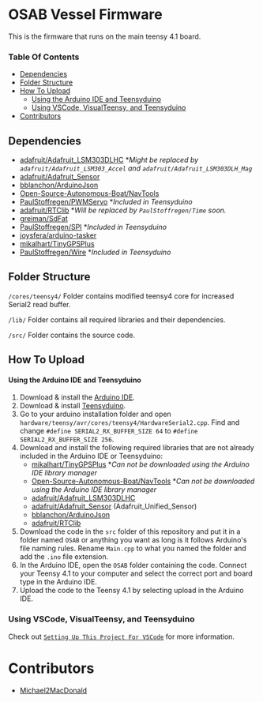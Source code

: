 # OSAB Vessel Firmware

This is the firmware that runs on the main teensy 4.1 board.

### Table Of Contents

- [Dependencies](#dependencies)
- [Folder Structure](#folder-structure)
- [How To Upload](#how-to-upload)
	- [Using the Arduino IDE and Teensyduino](#using-the-arduino-ide-and-teensyduino)
	- [Using VSCode, VisualTeensy, and Teensyduino](#using-vscode-visualteensy-and-teensyduino)
- [Contributors](#contributors)

## Dependencies

- [adafruit/Adafruit_LSM303DLHC](https://github.com/adafruit/Adafruit_LSM303DLHC) **Might be replaced by `adafruit/Adafruit_LSM303_Accel` and `adafruit/Adafruit_LSM303DLH_Mag`*
- [adafruit/Adafruit_Sensor](https://github.com/adafruit/Adafruit_Sensor)
- [bblanchon/ArduinoJson](https://github.com/bblanchon/ArduinoJson)
- [Open-Source-Autonomous-Boat/NavTools](https://github.com/Open-Source-Autonomous-Boat/NavTools)
- [PaulStoffregen/PWMServo](https://github.com/PaulStoffregen/PWMServo) **Included in Teensyduino*
- [adafruit/RTClib](https://github.com/adafruit/RTClib) **Will be replaced by `PaulStoffregen/Time` soon.*
- [greiman/SdFat](https://github.com/greiman/SdFat)
- [PaulStoffregen/SPI](https://github.com/PaulStoffregen/SPI) **Included in Teensyduino*
- [joysfera/arduino-tasker](https://github.com/joysfera/arduino-tasker)
- [mikalhart/TinyGPSPlus](https://github.com/mikalhart/TinyGPSPlus)
- [PaulStoffregen/Wire](https://github.com/PaulStoffregen/Wire) **Included in Teensyduino*

## Folder Structure

`/cores/teensy4/` Folder contains modified teensy4 core for increased Serial2 read buffer.

`/lib/` Folder contains all required libraries and their dependencies. 

`/src/` Folder contains the source code.

## How To Upload

#### Using the Arduino IDE and Teensyduino
1. Download & install the [Arduino IDE](https://www.arduino.cc/en/software).
2. Download & install [Teensyduino](https://www.pjrc.com/teensy/td_download.html).
3. Go to your arduino installation folder and open `hardware/teensy/avr/cores/teensy4/HardwareSerial2.cpp`. Find and change `#define SERIAL2_RX_BUFFER_SIZE 64` to `#define SERIAL2_RX_BUFFER_SIZE 256`.
4. Download and install the following required libraries that are not already included in the Arduino IDE or Teensyduino:
	- [mikalhart/TinyGPSPlus](https://github.com/mikalhart/TinyGPSPlus) **Can not be downloaded using the Arduino IDE library manager*
	- [Open-Source-Autonomous-Boat/NavTools](https://github.com/Open-Source-Autonomous-Boat/NavTools) **Can not be downloaded using the Arduino IDE library manager*
	- [adafruit/Adafruit_LSM303DLHC](https://github.com/adafruit/Adafruit_LSM303DLHC)
	- [adafruit/Adafruit_Sensor](https://github.com/adafruit/Adafruit_Sensor) (Adafruit_Unified_Sensor)
	- [bblanchon/ArduinoJson](https://github.com/bblanchon/ArduinoJson)
	- [adafruit/RTClib](https://github.com/adafruit/RTClib)
5. Download the code in the `src` folder of this repository and put it in a folder named `OSAB` or anything you want as long is it follows Arduino's file naming rules. Rename `Main.cpp` to what you named the folder and add the `.ino` file extension.
6. In the Arduino IDE, open the `OSAB` folder containing the code. Connect your Teensy 4.1 to your computer and select the correct port and board type in the Arduino IDE.
7. Upload the code to the Teensy 4.1 by selecting upload in the Arduino IDE.

### Using VSCode, VisualTeensy, and Teensyduino

Check out [`Setting Up This Project For VSCode`](/VSCode-Setup.md) for more information.

# Contributors
- [Michael2MacDonald](https://github.com/Michael2MacDonald)